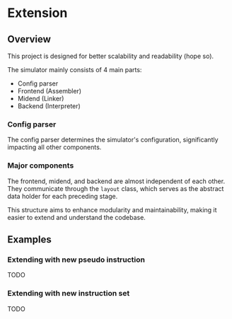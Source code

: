 # Extension

## Overview

This project is designed for better scalability and readability (hope so).

The simulator mainly consists of $4$ main parts:

- Config parser
- Frontend (Assembler)
- Midend (Linker)
- Backend (Interpreter)

### Config parser

The config parser determines the simulator's configuration, significantly impacting all other components.

### Major components

The frontend, midend, and backend are almost independent of each other. They communicate through the `layout` class, which serves as the abstract data holder for each preceding stage.

This structure aims to enhance modularity and maintainability, making it easier to extend and understand the codebase.

## Examples

### Extending with new pseudo instruction

TODO

### Extending with new instruction set

TODO
